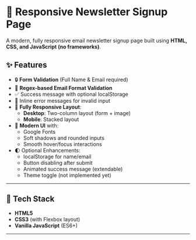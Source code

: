 # 💌 Responsive Newsletter Signup Page

A modern, fully responsive email newsletter signup page built using **HTML, CSS, and JavaScript (no frameworks)**.

## ✨ Features

- 🔒 **Form Validation** (Full Name & Email required)
- 📧 **Regex-based Email Format Validation**
- ✅ Success message with optional localStorage
- 🚫 Inline error messages for invalid input
- 📱 **Fully Responsive Layout**:
  - **Desktop**: Two-column layout (form + image)
  - **Mobile**: Stacked layout
- 🎨 **Modern UI** with:
  - Google Fonts
  - Soft shadows and rounded inputs
  - Smooth hover/focus interactions
- 🌓 Optional Enhancements:
  - localStorage for name/email
  - Button disabling after submit
  - Animated success message (extendable)
  - Theme toggle (not implemented yet)

---

## 🧱 Tech Stack

- **HTML5**
- **CSS3** (with Flexbox layout)
- **Vanilla JavaScript** (ES6+)

---




